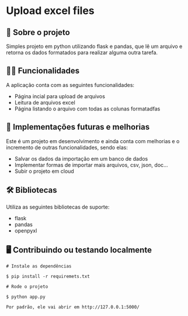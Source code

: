
# Upload excel files

## 📑 Sobre o projeto

Simples projeto em python utilizando flask e pandas, que lê um arquivo e retorna os dados formatados para realizar alguma outra tarefa.

## ✍🏻 Funcionalidades

A aplicação conta com as seguintes funcionalidades:

- Página incial para upload de arquivos
- Leitura de arquivos excel
- Página listando o arquivo com todas as colunas formatadfas

## 📆 Implementações futuras e melhorias

Este é um projeto em desenvolvimento e ainda conta com melhorias e o incremento de outras funcionalidades, sendo elas:

- Salvar os dados da importação em um banco de dados
- Implementar formas de importar mais arquivos, csv, json, doc...
- Subir o projeto em cloud

## 🛠 Bibliotecas

Utiliza as seguintes bibliotecas de suporte:

- flask
- pandas
- openpyxl

## 🖥 Contribuindo ou testando localmente 

```
# Instale as dependências 

$ pip install -r requiremets.txt
```

```
# Rode o projeto

$ python app.py

Por padrão, ele vai abrir em http://127.0.0.1:5000/